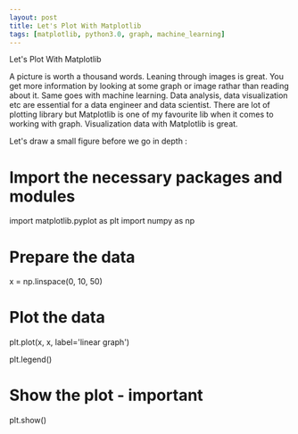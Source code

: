 ```yaml
---
layout: post
title: Let's Plot With Matplotlib
tags: [matplotlib, python3.0, graph, machine_learning]
---
```


Let's Plot With Matplotlib

A picture is worth a thousand words. Leaning through images is great. You get more information by looking at some graph or image rathar than reading about it. Same goes with machine learning. Data analysis, data visualization etc are essential for a data engineer and data scientist. 
There are lot of plotting library but Matplotlib is one of my favourite lib when it comes to working with graph. Visualization data with Matplotlib is great. 

Let's draw a small figure before we go in depth : 

# Import the necessary packages and modules
import matplotlib.pyplot as plt
import numpy as np

# Prepare the data
x = np.linspace(0, 10, 50)

# Plot the data
plt.plot(x, x, label='linear graph')

plt.legend()

# Show the plot - important 
plt.show()



